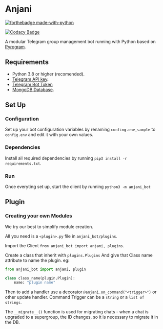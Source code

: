 # Anjani

[![forthebadge made-with-python](http://ForTheBadge.com/images/badges/made-with-python.svg)](https://www.python.org/)

[![Codacy Badge](https://app.codacy.com/project/badge/Grade/dea98029aaf248538a413e26aa2a194a)](https://www.codacy.com/gh/userbotindo/Anjani/dashboard?utm_source=github.com&amp;utm_medium=referral&amp;utm_content=userbotindo/Anjani&amp;utm_campaign=Badge_Grade)

A modular Telegram group management bot running with Python based on [Pyrogram](https://github.com/pyrogram/pyrogram).


## Requirements
 - Python 3.8 or higher (recomended).
 - [Telegram API key](https://docs.pyrogram.org/intro/setup#api-keys).
 - [Telegram Bot Token](https://t.me/botfather)
 - [MongoDB Database](https://cloud.mongodb.com/).


## Set Up

### Configuration
Set up your bot configuration variables by renaming `confing.env_sample` to `config.env` and edit it with your own values.

### Dependencies
Install all required dependencies by running
`pip3 install -r requirements.txt`.

### Run
Once everyting set up, start the client by running
`python3 -m anjani_bot`

## Plugin

### Creating your own Modules

We try our best to simplify module creation.

All you need is a `<plugin>.py` file in `anjani_bot/plugins`.

Import the Client `from anjani_bot import anjani, plugins`.

Create a class that inherit with `plugins.Plugins` And give that Class name attribute to name the plugin. eg:

```python
from anjani_bot import anjani, plugin

class class_name(plugin.Plugin):
    name: "plugin name"
```

Then to add a handler use a decorator `@anjani.on_command("<trigger>")` or other update handler. Command Trigger can be a `string` or a `list of strings`.

The `__migrate__()` function is used for migrating chats - when a chat is upgraded to a supergroup, the ID changes, so it is necessary to migrate it in the DB.
